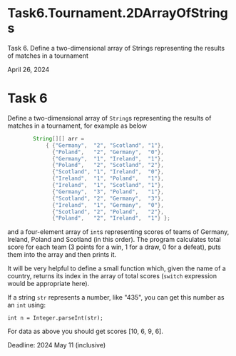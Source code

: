 # Task6.Tournament.2DArrayOfStrings
Task 6. Define a two-dimensional array of Strings representing the results of matches in a tournament

April 26, 2024

# Task 6

Define a two-dimensional array of `String`s representing the results of matches in a tournament, for example as below  

```java
        String[][] arr =
            { {"Germany",  "2", "Scotland", "1"},
              {"Poland",   "2", "Germany",  "0"},
              {"Germany",  "1", "Ireland",  "1"},
              {"Poland",   "2", "Scotland", "2"},
              {"Scotland", "1", "Ireland",  "0"},
              {"Ireland",  "1", "Poland",   "1"},
              {"Ireland",  "1", "Scotland", "1"},
              {"Germany",  "3", "Poland",   "1"},
              {"Scotland", "2", "Germany",  "3"},
              {"Ireland",  "1", "Germany",  "0"},
              {"Scotland", "2", "Poland",   "2"},
              {"Poland",   "2", "Ireland",  "1"} };
```

and a four-element array of `int`s representing scores of teams of Germany, Ireland, Poland and Scotland (in this order). The program calculates total score for each team (3 points for a win, 1 for a draw, 0 for a defeat), puts them into the array and then prints it.  

It will be very helpful to define a small function which, given the name of a country, returns its index in the array of total scores (`switch` expression would be appropriate here).

If a string `str` represents a number, like "435", you can get this number as an `int` using:  

```
int n = Integer.parseInt(str);  
```

For data as above you should get scores [10, 6, 9, 6].  

Deadline: 2024 May 11 (inclusive)

